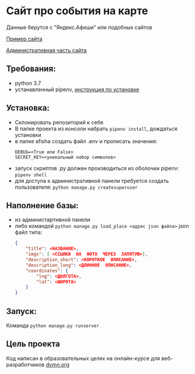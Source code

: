 # Сайт про события на карте

Данные берутся с  "Яндекс.Афиши"  или подобных сайтов

[Пример сайта](http://zedchi.pythonanywhere.com/)

[Административная часть сайта](http://zedchi.pythonanywhere.com/admin)

## Требования:
- python 3.7
- устанавленный pipenv, [инструкция по установке](https://pipenv.pypa.io/en/latest/install/#installing-pipenv)

## Установка:
- Склонировать репозиторий к себе
- В папке проекта из консоли набрать `pipenv install`, дождаться установки
- в папке afisha создать файл .env и прописать значения:
    ```
    DEBUG=<True или False>
    SECRET_KEY=<уникальный набор символов>
    ```
- запуск скриптов .py должен производиться из оболочки pipenv: `pipenv shell`
- для доступа к административной панели требуется создать пользователя: `python manage.py createsuperuser`

## Наполнение базы:
- из администартивной панели
- либо командой `python manage.py load_place <адрес json файла>`
json файл типа:
    ```json
    {
    	"title": <НАЗВАНИЕ>,
    	"imgs": [ <ССЫЛКИ  НА  ФОТО  ЧЕРЕЗ  ЗАПЯТУЮ>],
    	"description_short": <КОРОТКОЕ  ОПИСАНИЕ>,
    	"description_long": <ДЛИННОЕ  ОПИСАНИЕ>,
    	"coordinates": {
    		"lng": <ДОЛГОТА>,
    		"lat": <ШИРОТА>
    	}
    }
    ```

## Запуск:
Команда `python manage.py runserver`

## Цель проекта
Код написан в образовательных целях на онлайн-курсе для веб-разработчиков [dvmn.org](https://dvmn.org/)
